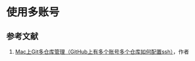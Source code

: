 # 使用多账号

## 参考文献

1. [Mac上Git多仓库管理（GitHub上有多个账号多个仓库如何配置ssh）](https://www.cnblogs.com/wood-life/p/10496584.html)，作者